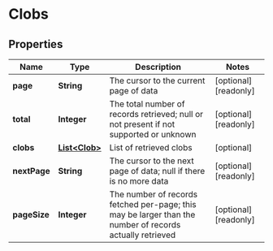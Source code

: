 

# Clobs


## Properties

| Name | Type | Description | Notes |
|------------ | ------------- | ------------- | -------------|
|**page** | **String** | The cursor to the current page of data |  [optional] [readonly] |
|**total** | **Integer** | The total number of records retrieved; null or not present if not supported or unknown |  [optional] [readonly] |
|**clobs** | [**List&lt;Clob&gt;**](Clob.md) | List of retrieved clobs |  [optional] |
|**nextPage** | **String** | The cursor to the next page of data; null if there is no more data |  [optional] [readonly] |
|**pageSize** | **Integer** | The number of records fetched per-page; this may be larger than the number of records actually retrieved |  [optional] [readonly] |



